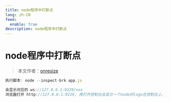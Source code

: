 ```yaml
---
title: node程序中打断点
lang: zh-CN
feed:
  enable: true
description: node程序中打断点
---
```


# node程序中打断点

> 本文作者：[onresize](https://github.com/onresize)

```js
执行脚本: node --inspect-brk app.js

会显示对应的 ws://127.0.0.1:9229/xxx
浏览器打开 http://127.0.0.1:9229, 再打开控制台会显示一个node的logo在控制台上、点击后执行node程序、进入对应的断点
```